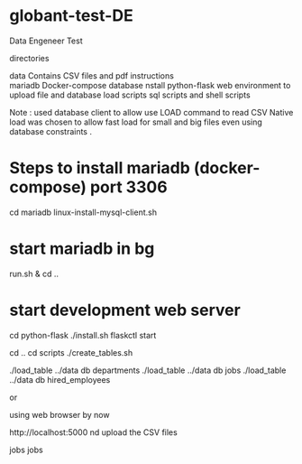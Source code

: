 # globant-test-DE
Data Engeneer Test 

directories 

data 
   Contains CSV files and pdf instructions  	
mariadb 
   Docker-compose database nstall 
python-flask 
   web environment to upload file and database load 
scripts 
   sql scripts and shell scripts 

Note : used database client to allow use LOAD command to read CSV 
Native load was chosen to allow fast load for small and big files even using database constraints . 

# Steps to install mariadb (docker-compose) port 3306 
cd mariadb 
linux-install-mysql-client.sh
# start mariadb in bg 
run.sh & 
cd .. 
# start development web server  
cd python-flask 
./install.sh 
flaskctl start

cd ..
cd scripts 
./create_tables.sh 

./load_table ../data db departments
./load_table ../data db jobs
./load_table ../data db hired_employees


or 

using  web browser by now 

http://localhost:5000
nd upload the CSV files 

jobs
jobs


